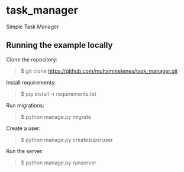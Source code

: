 # task_manager
Simple Task Manager

## Running the example locally
Clone the repository:
>$ git clone https://github.com/muhammetenes/task_manager.git

Install requirements:
>$ pip install -r requirements.txt

Run migrations:
>$ python manage.py migrate

Create a user:
>$ python manage.py createsuperuser

Run the server:
>$ python manage.py runserver
